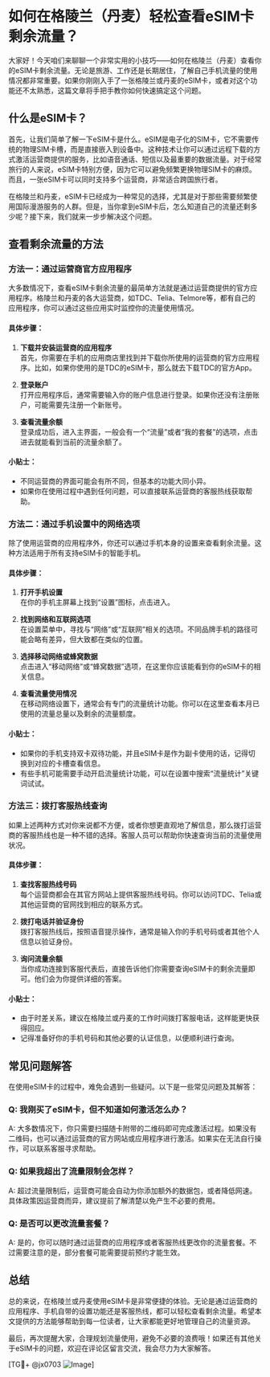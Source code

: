 # 如何在格陵兰（丹麦）轻松查看eSIM卡剩余流量？

大家好！今天咱们来聊聊一个非常实用的小技巧——如何在格陵兰（丹麦）查看你的eSIM卡剩余流量。无论是旅游、工作还是长期居住，了解自己手机流量的使用情况都非常重要。如果你刚刚入手了一张格陵兰或丹麦的eSIM卡，或者对这个功能还不太熟悉，这篇文章将手把手教你如何快速搞定这个问题。

## 什么是eSIM卡？

首先，让我们简单了解一下eSIM卡是什么。eSIM是电子化的SIM卡，它不需要传统的物理SIM卡槽，而是直接嵌入到设备中。这种技术让你可以通过远程下载的方式激活运营商提供的服务，比如语音通话、短信以及最重要的数据流量。对于经常旅行的人来说，eSIM卡特别方便，因为它可以避免频繁更换物理SIM卡的麻烦。而且，一张eSIM卡可以同时支持多个运营商，非常适合跨国旅行者。

在格陵兰和丹麦，eSIM卡已经成为一种常见的选择，尤其是对于那些需要频繁使用国际漫游服务的人群。但是，当你拿到eSIM卡后，怎么知道自己的流量还剩多少呢？接下来，我们就来一步步解决这个问题。

## 查看剩余流量的方法

### 方法一：通过运营商官方应用程序

大多数情况下，查看eSIM卡剩余流量的最简单方法就是通过运营商提供的官方应用程序。格陵兰和丹麦的各大运营商，如TDC、Telia、Telmore等，都有自己的应用程序，你可以通过这些应用实时监控你的流量使用情况。

#### 具体步骤：
1. **下载并安装运营商的应用程序**  
   首先，你需要在手机的应用商店里找到并下载你所使用的运营商的官方应用程序。比如，如果你使用的是TDC的eSIM卡，那么就去下载TDC的官方App。

2. **登录账户**  
   打开应用程序后，通常需要输入你的账户信息进行登录。如果你还没有注册账户，可能需要先注册一个新账号。

3. **查看流量余额**  
   登录成功后，进入主界面，一般会有一个“流量”或者“我的套餐”的选项，点击进去就能看到当前的流量余额了。

#### 小贴士：
- 不同运营商的界面可能会有所不同，但基本的功能大同小异。
- 如果你在使用过程中遇到任何问题，可以直接联系运营商的客服热线获取帮助。

### 方法二：通过手机设置中的网络选项

除了使用运营商的应用程序外，你还可以通过手机本身的设置来查看剩余流量。这种方法适用于所有支持eSIM卡的智能手机。

#### 具体步骤：
1. **打开手机设置**  
   在你的手机主屏幕上找到“设置”图标，点击进入。

2. **找到网络和互联网选项**  
   在设置菜单中，寻找与“网络”或“互联网”相关的选项。不同品牌手机的路径可能会略有差异，但大致都在类似的位置。

3. **选择移动网络或蜂窝数据**  
   点击进入“移动网络”或“蜂窝数据”选项，在这里你应该能看到你的eSIM卡的相关信息。

4. **查看流量使用情况**  
   在移动网络设置下，通常会有专门的流量统计功能。你可以在这里查看本月已使用的流量总量以及剩余的流量额度。

#### 小贴士：
- 如果你的手机支持双卡双待功能，并且eSIM卡是作为副卡使用的话，记得切换到对应的卡槽查看信息。
- 有些手机可能需要手动开启流量统计功能，可以在设置中搜索“流量统计”关键词试试。

### 方法三：拨打客服热线查询

如果上述两种方式对你来说都不方便，或者你想更直观地了解信息，那么拨打运营商的客服热线也是一种不错的选择。客服人员可以帮助你快速查询当前的流量使用状况。

#### 具体步骤：
1. **查找客服热线号码**  
   每个运营商都会在其官方网站上提供客服热线号码。你可以访问TDC、Telia或其他运营商的官网找到相应的联系方式。

2. **拨打电话并验证身份**  
   拨打客服热线后，按照语音提示操作，通常是输入你的手机号码或者其他个人信息以验证身份。

3. **询问流量余额**  
   当你成功连接到客服代表后，直接告诉他们你需要查询eSIM卡的剩余流量即可。他们会为你提供详细的答案。

#### 小贴士：
- 由于时差关系，建议在格陵兰或丹麦的工作时间拨打客服电话，这样能更快获得回应。
- 记得准备好你的手机号码和其他必要的认证信息，以便顺利进行查询。

## 常见问题解答

在使用eSIM卡的过程中，难免会遇到一些疑问。以下是一些常见问题及其解答：

### Q: 我刚买了eSIM卡，但不知道如何激活怎么办？
A: 大多数情况下，你只需要扫描随卡附带的二维码即可完成激活过程。如果没有二维码，也可以通过运营商的官方网站或应用程序进行激活。如果实在无法自行操作，可以联系客服寻求帮助。

### Q: 如果我超出了流量限制会怎样？
A: 超过流量限制后，运营商可能会自动为你添加额外的数据包，或者降低网速。具体政策因运营商而异，建议提前了解清楚以免产生不必要的费用。

### Q: 是否可以更改流量套餐？
A: 是的，你可以随时通过运营商的应用程序或者客服热线更改你的流量套餐。不过需要注意的是，部分套餐可能需要提前预约才能生效。

## 总结

总的来说，在格陵兰或丹麦使用eSIM卡是非常便捷的体验。无论是通过运营商的应用程序、手机自带的设置功能还是客服热线，都可以轻松查看剩余流量。希望本文提供的方法能够帮助到每一位读者，让大家都能更好地管理自己的流量资源。

最后，再次提醒大家，合理规划流量使用，避免不必要的浪费哦！如果还有其他关于eSIM卡的问题，欢迎在评论区留言交流，我会尽力为大家解答。

[TG💪+ @jx0703 ![Image](https://github.com/user-attachments/assets/dbca1d08-cadb-493c-b0ec-ad6f7a83f270)]